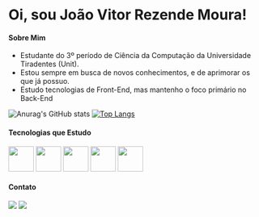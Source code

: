 # Oi, sou João Vitor Rezende Moura!

#### Sobre Mim
- Estudante do 3º período de Ciência da Computação da Universidade Tiradentes (Unit).
- Estou sempre em busca de novos conhecimentos, e de aprimorar os que já possuo.
- Estudo tecnologias de Front-End, mas mantenho o foco primário no Back-End 


![Anurag's GitHub stats](https://github-readme-stats.vercel.app/api?username=VitorMours&show_icons=true&theme=darcula)
[![Top Langs](https://github-readme-stats.vercel.app/api/top-langs/?username=VitorMours&layout=compact&theme=darcula)](https://github.com/anuraghazra/github-readme-stats)


#### Tecnologias que Estudo
<div display="inline-block">
<img src="https://cdn.jsdelivr.net/gh/devicons/devicon/icons/css3/css3-original.svg" height="50px"/>
<img src="https://cdn.jsdelivr.net/gh/devicons/devicon/icons/git/git-original.svg" height="50px" />
<img src="https://cdn.jsdelivr.net/gh/devicons/devicon/icons/javascript/javascript-original.svg" height="50px" />
<img src="https://cdn.jsdelivr.net/gh/devicons/devicon/icons/python/python-original.svg" height="50px" />
<img src="https://cdn.jsdelivr.net/gh/devicons/devicon/icons/html5/html5-original.svg" height="50px" />
</div>               



#### Contato

<a href="https://www.instagram.com/jvitor_rmoura/"><img src="https://img.shields.io/badge/Instagram-E4405F?style=for-the-badge&logo=instagram&logoColor=white" target="_blank"></a>
<a href="#"><img src="https://img.shields.io/badge/LinkedIn-0077B5?style=for-the-badge&logo=linkedin&logoColor=white" target="_blank"></a>

